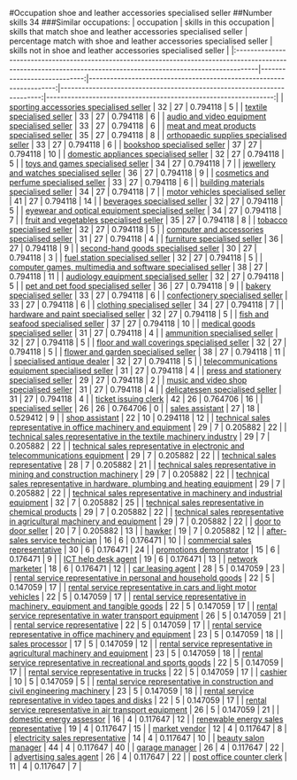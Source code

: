 #Occupation shoe and leather accessories specialised seller
##Number skills 34
###Similar occupations:
| occupation                                                                                                                                                        |   skills in this occupation |   skills that match shoe and leather accessories specialised seller |   percentage match with shoe and leather accessories specialised seller |   skills not in shoe and leather accessories specialised seller |
|:------------------------------------------------------------------------------------------------------------------------------------------------------------------|----------------------------:|--------------------------------------------------------------------:|------------------------------------------------------------------------:|----------------------------------------------------------------:|
| [sporting accessories specialised seller](sporting_accessories_specialised_seller.md)                                                                             |                          32 |                                                                  27 |                                                                0.794118 |                                                               5 |
| [textile specialised seller](textile_specialised_seller.md)                                                                                                       |                          33 |                                                                  27 |                                                                0.794118 |                                                               6 |
| [audio and video equipment specialised seller](audio_and_video_equipment_specialised_seller.md)                                                                   |                          33 |                                                                  27 |                                                                0.794118 |                                                               6 |
| [meat and meat products specialised seller](meat_and_meat_products_specialised_seller.md)                                                                         |                          35 |                                                                  27 |                                                                0.794118 |                                                               8 |
| [orthopaedic supplies specialised seller](orthopaedic_supplies_specialised_seller.md)                                                                             |                          33 |                                                                  27 |                                                                0.794118 |                                                               6 |
| [bookshop specialised seller](bookshop_specialised_seller.md)                                                                                                     |                          37 |                                                                  27 |                                                                0.794118 |                                                              10 |
| [domestic appliances specialised seller](domestic_appliances_specialised_seller.md)                                                                               |                          32 |                                                                  27 |                                                                0.794118 |                                                               5 |
| [toys and games specialised seller](toys_and_games_specialised_seller.md)                                                                                         |                          34 |                                                                  27 |                                                                0.794118 |                                                               7 |
| [jewellery and watches specialised seller](jewellery_and_watches_specialised_seller.md)                                                                           |                          36 |                                                                  27 |                                                                0.794118 |                                                               9 |
| [cosmetics and perfume specialised seller](cosmetics_and_perfume_specialised_seller.md)                                                                           |                          33 |                                                                  27 |                                                                0.794118 |                                                               6 |
| [building materials specialised seller](building_materials_specialised_seller.md)                                                                                 |                          34 |                                                                  27 |                                                                0.794118 |                                                               7 |
| [motor vehicles specialised seller](motor_vehicles_specialised_seller.md)                                                                                         |                          41 |                                                                  27 |                                                                0.794118 |                                                              14 |
| [beverages specialised seller](beverages_specialised_seller.md)                                                                                                   |                          32 |                                                                  27 |                                                                0.794118 |                                                               5 |
| [eyewear and optical equipment specialised seller](eyewear_and_optical_equipment_specialised_seller.md)                                                           |                          34 |                                                                  27 |                                                                0.794118 |                                                               7 |
| [fruit and vegetables specialised seller](fruit_and_vegetables_specialised_seller.md)                                                                             |                          35 |                                                                  27 |                                                                0.794118 |                                                               8 |
| [tobacco specialised seller](tobacco_specialised_seller.md)                                                                                                       |                          32 |                                                                  27 |                                                                0.794118 |                                                               5 |
| [computer and accessories specialised seller](computer_and_accessories_specialised_seller.md)                                                                     |                          31 |                                                                  27 |                                                                0.794118 |                                                               4 |
| [furniture specialised seller](furniture_specialised_seller.md)                                                                                                   |                          36 |                                                                  27 |                                                                0.794118 |                                                               9 |
| [second-hand goods specialised seller](second-hand_goods_specialised_seller.md)                                                                                   |                          30 |                                                                  27 |                                                                0.794118 |                                                               3 |
| [fuel station specialised seller](fuel_station_specialised_seller.md)                                                                                             |                          32 |                                                                  27 |                                                                0.794118 |                                                               5 |
| [computer games, multimedia and software specialised seller](computer_games,_multimedia_and_software_specialised_seller.md)                                       |                          38 |                                                                  27 |                                                                0.794118 |                                                              11 |
| [audiology equipment specialised seller](audiology_equipment_specialised_seller.md)                                                                               |                          32 |                                                                  27 |                                                                0.794118 |                                                               5 |
| [pet and pet food specialised seller](pet_and_pet_food_specialised_seller.md)                                                                                     |                          36 |                                                                  27 |                                                                0.794118 |                                                               9 |
| [bakery specialised seller](bakery_specialised_seller.md)                                                                                                         |                          33 |                                                                  27 |                                                                0.794118 |                                                               6 |
| [confectionery specialised seller](confectionery_specialised_seller.md)                                                                                           |                          33 |                                                                  27 |                                                                0.794118 |                                                               6 |
| [clothing specialised seller](clothing_specialised_seller.md)                                                                                                     |                          34 |                                                                  27 |                                                                0.794118 |                                                               7 |
| [hardware and paint specialised seller](hardware_and_paint_specialised_seller.md)                                                                                 |                          32 |                                                                  27 |                                                                0.794118 |                                                               5 |
| [fish and seafood specialised seller](fish_and_seafood_specialised_seller.md)                                                                                     |                          37 |                                                                  27 |                                                                0.794118 |                                                              10 |
| [medical goods specialised seller](medical_goods_specialised_seller.md)                                                                                           |                          31 |                                                                  27 |                                                                0.794118 |                                                               4 |
| [ammunition specialised seller](ammunition_specialised_seller.md)                                                                                                 |                          32 |                                                                  27 |                                                                0.794118 |                                                               5 |
| [floor and wall coverings specialised seller](floor_and_wall_coverings_specialised_seller.md)                                                                     |                          32 |                                                                  27 |                                                                0.794118 |                                                               5 |
| [flower and garden specialised seller](flower_and_garden_specialised_seller.md)                                                                                   |                          38 |                                                                  27 |                                                                0.794118 |                                                              11 |
| [specialised antique dealer](specialised_antique_dealer.md)                                                                                                       |                          32 |                                                                  27 |                                                                0.794118 |                                                               5 |
| [telecommunications equipment specialised seller](telecommunications_equipment_specialised_seller.md)                                                             |                          31 |                                                                  27 |                                                                0.794118 |                                                               4 |
| [press and stationery specialised seller](press_and_stationery_specialised_seller.md)                                                                             |                          29 |                                                                  27 |                                                                0.794118 |                                                               2 |
| [music and video shop specialised seller](music_and_video_shop_specialised_seller.md)                                                                             |                          31 |                                                                  27 |                                                                0.794118 |                                                               4 |
| [delicatessen specialised seller](delicatessen_specialised_seller.md)                                                                                             |                          31 |                                                                  27 |                                                                0.794118 |                                                               4 |
| [ticket issuing clerk](ticket_issuing_clerk.md)                                                                                                                   |                          42 |                                                                  26 |                                                                0.764706 |                                                              16 |
| [specialised seller](specialised_seller.md)                                                                                                                       |                          26 |                                                                  26 |                                                                0.764706 |                                                               0 |
| [sales assistant](sales_assistant.md)                                                                                                                             |                          27 |                                                                  18 |                                                                0.529412 |                                                               9 |
| [shop assistant](shop_assistant.md)                                                                                                                               |                          22 |                                                                  10 |                                                                0.294118 |                                                              12 |
| [technical sales representative in office machinery and equipment](technical_sales_representative_in_office_machinery_and_equipment.md)                           |                          29 |                                                                   7 |                                                                0.205882 |                                                              22 |
| [technical sales representative in the textile machinery industry](technical_sales_representative_in_the_textile_machinery_industry.md)                           |                          29 |                                                                   7 |                                                                0.205882 |                                                              22 |
| [technical sales representative in electronic and telecommunications equipment](technical_sales_representative_in_electronic_and_telecommunications_equipment.md) |                          29 |                                                                   7 |                                                                0.205882 |                                                              22 |
| [technical sales representative](technical_sales_representative.md)                                                                                               |                          28 |                                                                   7 |                                                                0.205882 |                                                              21 |
| [technical sales representative in mining and construction machinery](technical_sales_representative_in_mining_and_construction_machinery.md)                     |                          29 |                                                                   7 |                                                                0.205882 |                                                              22 |
| [technical sales representative in hardware, plumbing and heating equipment](technical_sales_representative_in_hardware,_plumbing_and_heating_equipment.md)       |                          29 |                                                                   7 |                                                                0.205882 |                                                              22 |
| [technical sales representative in machinery and industrial equipment](technical_sales_representative_in_machinery_and_industrial_equipment.md)                   |                          32 |                                                                   7 |                                                                0.205882 |                                                              25 |
| [technical sales representative in chemical products](technical_sales_representative_in_chemical_products.md)                                                     |                          29 |                                                                   7 |                                                                0.205882 |                                                              22 |
| [technical sales representative in agricultural machinery and equipment](technical_sales_representative_in_agricultural_machinery_and_equipment.md)               |                          29 |                                                                   7 |                                                                0.205882 |                                                              22 |
| [door to door seller](door_to_door_seller.md)                                                                                                                     |                          20 |                                                                   7 |                                                                0.205882 |                                                              13 |
| [hawker](hawker.md)                                                                                                                                               |                          19 |                                                                   7 |                                                                0.205882 |                                                              12 |
| [after-sales service technician](after-sales_service_technician.md)                                                                                               |                          16 |                                                                   6 |                                                                0.176471 |                                                              10 |
| [commercial sales representative](commercial_sales_representative.md)                                                                                             |                          30 |                                                                   6 |                                                                0.176471 |                                                              24 |
| [promotions demonstrator](promotions_demonstrator.md)                                                                                                             |                          15 |                                                                   6 |                                                                0.176471 |                                                               9 |
| [ICT help desk agent](ICT_help_desk_agent.md)                                                                                                                     |                          19 |                                                                   6 |                                                                0.176471 |                                                              13 |
| [network marketer](network_marketer.md)                                                                                                                           |                          18 |                                                                   6 |                                                                0.176471 |                                                              12 |
| [car leasing agent](car_leasing_agent.md)                                                                                                                         |                          28 |                                                                   5 |                                                                0.147059 |                                                              23 |
| [rental service representative in personal and household goods](rental_service_representative_in_personal_and_household_goods.md)                                 |                          22 |                                                                   5 |                                                                0.147059 |                                                              17 |
| [rental service representative in cars and light motor vehicles](rental_service_representative_in_cars_and_light_motor_vehicles.md)                               |                          22 |                                                                   5 |                                                                0.147059 |                                                              17 |
| [rental service representative in machinery, equipment and tangible goods](rental_service_representative_in_machinery,_equipment_and_tangible_goods.md)           |                          22 |                                                                   5 |                                                                0.147059 |                                                              17 |
| [rental service representative in water transport equipment](rental_service_representative_in_water_transport_equipment.md)                                       |                          26 |                                                                   5 |                                                                0.147059 |                                                              21 |
| [rental service representative](rental_service_representative.md)                                                                                                 |                          22 |                                                                   5 |                                                                0.147059 |                                                              17 |
| [rental service representative in office machinery and equipment](rental_service_representative_in_office_machinery_and_equipment.md)                             |                          23 |                                                                   5 |                                                                0.147059 |                                                              18 |
| [sales processor](sales_processor.md)                                                                                                                             |                          17 |                                                                   5 |                                                                0.147059 |                                                              12 |
| [rental service representative in agricultural machinery and equipment](rental_service_representative_in_agricultural_machinery_and_equipment.md)                 |                          23 |                                                                   5 |                                                                0.147059 |                                                              18 |
| [rental service representative in recreational and sports goods](rental_service_representative_in_recreational_and_sports_goods.md)                               |                          22 |                                                                   5 |                                                                0.147059 |                                                              17 |
| [rental service representative in trucks](rental_service_representative_in_trucks.md)                                                                             |                          22 |                                                                   5 |                                                                0.147059 |                                                              17 |
| [cashier](cashier.md)                                                                                                                                             |                          10 |                                                                   5 |                                                                0.147059 |                                                               5 |
| [rental service representative in construction and civil engineering machinery](rental_service_representative_in_construction_and_civil_engineering_machinery.md) |                          23 |                                                                   5 |                                                                0.147059 |                                                              18 |
| [rental service representative in video tapes and disks](rental_service_representative_in_video_tapes_and_disks.md)                                               |                          22 |                                                                   5 |                                                                0.147059 |                                                              17 |
| [rental service representative in air transport equipment](rental_service_representative_in_air_transport_equipment.md)                                           |                          26 |                                                                   5 |                                                                0.147059 |                                                              21 |
| [domestic energy assessor](domestic_energy_assessor.md)                                                                                                           |                          16 |                                                                   4 |                                                                0.117647 |                                                              12 |
| [renewable energy sales representative](renewable_energy_sales_representative.md)                                                                                 |                          19 |                                                                   4 |                                                                0.117647 |                                                              15 |
| [market vendor](market_vendor.md)                                                                                                                                 |                          12 |                                                                   4 |                                                                0.117647 |                                                               8 |
| [electricity sales representative](electricity_sales_representative.md)                                                                                           |                          14 |                                                                   4 |                                                                0.117647 |                                                              10 |
| [beauty salon manager](beauty_salon_manager.md)                                                                                                                   |                          44 |                                                                   4 |                                                                0.117647 |                                                              40 |
| [garage manager](garage_manager.md)                                                                                                                               |                          26 |                                                                   4 |                                                                0.117647 |                                                              22 |
| [advertising sales agent](advertising_sales_agent.md)                                                                                                             |                          26 |                                                                   4 |                                                                0.117647 |                                                              22 |
| [post office counter clerk](post_office_counter_clerk.md)                                                                                                         |                          11 |                                                                   4 |                                                                0.117647 |                                                               7 |
